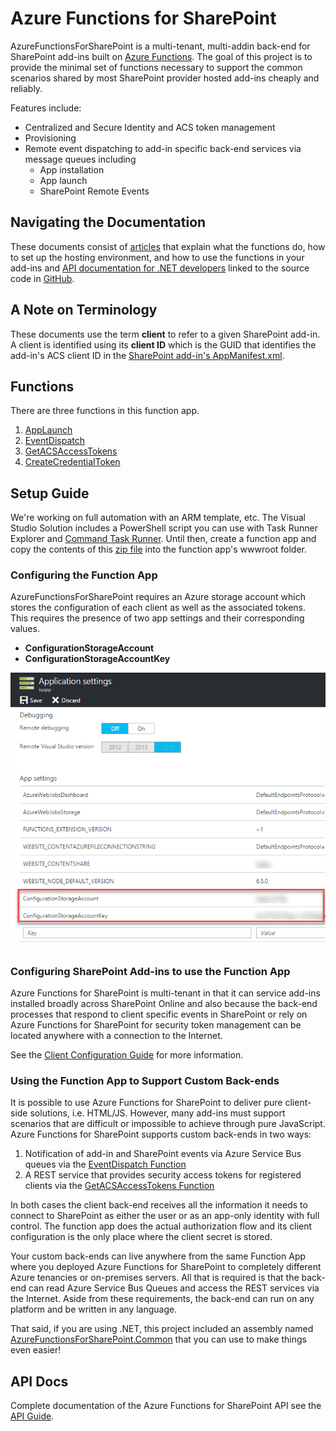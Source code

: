 # Azure Functions for SharePoint
AzureFunctionsForSharePoint is a multi-tenant, multi-addin back-end for SharePoint add-ins built on [Azure Functions](https://azure.microsoft.com/en-us/services/functions/). The goal of this project is to provide the minimal set of functions necessary to support the common scenarios shared by most SharePoint provider hosted add-ins cheaply and reliably.

Features include:
* Centralized and Secure Identity and ACS token management
* Provisioning
* Remote event dispatching to add-in specific back-end services via message queues including
  * App installation
  * App launch
  * SharePoint Remote Events

## Navigating the Documentation
These documents consist of [articles](intro.html) that explain what the functions do, how to set up the hosting environment, and how to use the functions in your add-ins and [API documentation for .NET developers](api/index.html) linked to the source code in [GitHub](https://github.com/InstantQuick/AzureFunctionsForSharePoint).

## A Note on Terminology
These documents use the term **client** to refer to a given SharePoint add-in. A client is identified using its **client ID** which is the GUID that identifies the add-in's ACS client ID in the [SharePoint add-in's AppManifest.xml](https://msdn.microsoft.com/en-us/library/office/fp179918.aspx#AppManifest).

## Functions
There are three functions in this function app.
  
1. [AppLaunch](AppLaunch.html)
2. [EventDispatch](EventDispatch.html)
3. [GetACSAccessTokens](GetACSAccessTokens.html)
4. [CreateCredentialToken](CreateCredentialToken.html)

## Setup Guide
We're working on full automation with an ARM template, etc. The Visual Studio Solution includes a PowerShell script you can use with Task Runner Explorer and [Command Task Runner](https://marketplace.visualstudio.com/items?itemName=MadsKristensen.CommandTaskRunner).
Until then, create a function app and copy the contents of this [zip file](https://github.com/InstantQuick/AzureFunctionsForSharePoint/raw/master/AzureFunctionsForSharePointWWWRoot.zip) into the function app's wwwroot folder.

### Configuring the Function App
AzureFunctionsForSharePoint requires an Azure storage account which stores the configuration of each client as well as the associated tokens. This requires the presence of two app settings and their corresponding values.
* **ConfigurationStorageAccount**
* **ConfigurationStorageAccountKey**

![App Settings](../images/Appsettings.png)

### Configuring SharePoint Add-ins to use the Function App
Azure Functions for SharePoint is multi-tenant in that it can service add-ins installed broadly across SharePoint Online 
and also because the back-end processes that respond to client specific events in SharePoint 
or rely on Azure Functions for SharePoint for security token management can be located anywhere with a connection to the Internet. 

See the [Client Configuration Guide](ClientConfiguration.html) for more information. 

### Using the Function App to Support Custom Back-ends
It is possible to use Azure Functions for SharePoint to deliver pure client-side solutions, i.e. HTML/JS. 
However, many add-ins must support scenarios that are difficult or impossible to achieve through pure JavaScript.
Azure Functions for SharePoint supports custom back-ends in two ways:
1. Notification of add-in and SharePoint events via Azure Service Bus queues via the [EventDispatch Function](EventDispatch.html)
2. A REST service that provides security access tokens for registered clients via the [GetACSAccessTokens Function](GetACSAccessTokens.html)

In both cases the client back-end receives all the information it needs to connect to SharePoint 
as either the user or as an app-only identity with full control. 
The function app does the actual authorization flow and its client configuration is the only place where the client secret is stored.

Your custom back-ends can live anywhere 
from the same Function App where you deployed Azure Functions for SharePoint to completely different Azure tenancies or on-premises servers. 
All that is required is that the back-end can read Azure Service Bus Queues and access the REST services via the Internet. 
Aside from these requirements, the back-end can run on any platform and be written in any language. 

That said, if you are using .NET, this project included an assembly named [AzureFunctionsForSharePoint.Common](../api/AzureFunctionsForSharePoint.Common.html) that you can use to make things even easier!

## API Docs
Complete documentation of the Azure Functions for SharePoint API see the [API Guide](../api/index.md).
